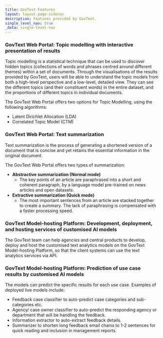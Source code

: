 ```yaml
---
title: GovText Features
layout: layout-page-sidenav
description: Features provided by GovText.
single_level_nav: true
_data: single-level-nav
---
```




### GovText Web Portal: Topic modelling with interactive presentation of results
Topic modelling is a statistical technique that can be used to discover hidden topics (collections of words and phrases centred around different themes) within a set of documents. Through the visualisations of the results provided by GovText, users will be able to understand the topic models from both a high-level perspective and a low-level, detailed view. They can see the different topics (and their constituent words) in the entire dataset, and the proportions of different topics in individual documents.

The GovText Web Portal offers two options for Topic Modelling, using the following algorithms:
- Latent Dirichlet Allocation (LDA)
- Correlated Topic Model (CTM)

### GovText Web Portal: Text summarization
Text summarization is the process of generating a shortened version of a document that is concise and yet retains the essential information in the original document. 

The GovText Web Portal offers two types of summarization:
- **Abstractive summarization (Normal mode)**
  - The key points of an article are paraphrased into a short and coherent paragraph, by a language model pre-trained on news articles and open datasets.
- **Extractive summarization (Quick mode)**
  - The most important sentences from an article are stacked together to create a summary. The lack of paraphrasing is compensated with a faster processing speed.


### GovText Model-hosting Platform: Development, deployment, and hosting services of customised AI models

The GovText team can help agencies and central products to develop, deploy and host the customised text analytics models on the GovText Model-hosting Platform, so that the client systems can use the text analytics services via API.

### GovText Model-hosting Platform: Prediction of use case results by customised AI models

The models can predict the specific results for each use case. Examples of deployed live models include:

- Feedback case classifier to auto-predict case categories and sub-categories etc.
- Agency/ case owner classifier to auto-predict the responding agency or department that will be handling the feedback.
- Information extractor to auto-extract feedback details.
- Summarizer to shorten long feedback email chains to 1-2 sentences for quick reading and inclusion in management reports.
